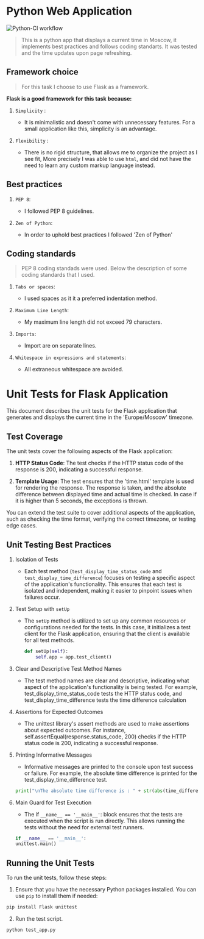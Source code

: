 # Python Web Application 
![Python-CI workflow](https://github.com/artkochergin/core-course-labs/actions/workflows/python-ci.yml/badge.svg)

> This is a python app that displays a current time in Moscow, it implements best practices and follows coding standarts. It was tested and the time updates upon page refreshing.

## Framework choice

> For this task I choose to use Flask as a framework. 

**Flask is a good framework for this task because:**

1. `Simplicity` : 
    - It is minimalistic and doesn't come with unnecessary features. For a small application like this, simplicity is an advantage. 

2. `Flexibility` : 
    - There is no rigid structure, that allows me to organize the project as I see fit, More precisely I was able to use `html`, and did not have the need to learn any custom markup language instead.

## Best practices 

1. `PEP 8`:
    - I followed PEP 8 guidelines.

2. `Zen of Python`:
    - In order to uphold best practices I followed 'Zen of Python'


## Coding standards 

> PEP 8 coding standads were used. Below the description of some coding standards that I used.

1. `Tabs or spaces`: 
    - I used spaces as it it a preferred indentation method. 

2. `Maximum Line Length`: 
    - My maximum line length did not exceed 79 characters.

3. `Imports`:
    - Import are on separate lines.

4. `Whitespace in expressions and statements`: 
    - All extraneous whitespace are avoided.

# Unit Tests for Flask Application

This document describes the unit tests for the Flask application that generates and displays the current time in the 'Europe/Moscow' timezone.

## Test Coverage

The unit tests cover the following aspects of the Flask application:

1. **HTTP Status Code**: The test checks if the HTTP status code of the response is 200, indicating a successful response.

2. **Template Usage**: The test ensures that the 'time.html' template is used for rendering the response. The response is taken, and the absolute difference between displayed time and actual time is checked. In case if it is higher than 5 seconds, the exceptions is thrown. 

You can extend the test suite to cover additional aspects of the application, such as checking the time format, verifying the correct timezone, or testing edge cases.

## Unit Testing Best Practices

 1. Isolation of Tests
    - Each test method (`test_display_time_status_code` and `test_display_time_difference`) focuses on testing a specific aspect of the application's functionality. This ensures that each test is isolated and independent, making it easier to pinpoint issues when failures occur.

 2. Test Setup with `setUp`
    - The `setUp` method is utilized to set up any common resources or configurations needed for the tests. In this case, it initializes a test client for the Flask application, ensuring that the client is available for all test methods.
        ```python
        def setUp(self):
            self.app = app.test_client()
        ```

 3. Clear and Descriptive Test Method Names 
    - The test method names are clear and descriptive, indicating what aspect of the application's functionality is being tested. For example, test_display_time_status_code tests the HTTP status code, and test_display_time_difference tests the time difference calculation

 4. Assertions for Expected Outcomes 
    - The unittest library's assert methods are used to make assertions about expected outcomes. For instance, self.assertEqual(response.status_code, 200) checks if the HTTP status code is 200, indicating a successful response.

 5. Printing Informative Messages
    - Informative messages are printed to the console upon test success or failure. For example, the absolute time difference is printed for the test_display_time_difference test.
    ```python 
    print("\nThe absolute time difference is : " + str(abs(time_difference)))
    ```
 6. Main Guard for Test Execution 
    - The if ```__name__ == '__main__'```: block ensures that the tests are executed when the script is run directly. This allows running the tests without the need for external test runners.
    ```python 
    if __name__ == '__main__':
    unittest.main()
    ```

## Running the Unit Tests

To run the unit tests, follow these steps:

1. Ensure that you have the necessary Python packages installed. You can use `pip` to install them if needed:

```bash
pip install Flask unittest
```

2. Run the test script. 

```bash 
python test_app.py
```


